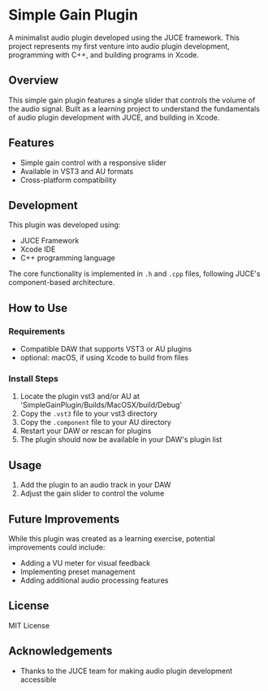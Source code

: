 # Simple Gain Plugin

A minimalist audio plugin developed using the JUCE framework. This project represents my first venture into audio plugin development, programming with C++, and building programs in Xcode.


## Overview

This simple gain plugin features a single slider that controls the volume of the audio signal. Built as a learning project to understand the fundamentals of audio plugin development with JUCE, and building in Xcode.

## Features

- Simple gain control with a responsive slider
- Available in VST3 and AU formats
- Cross-platform compatibility

## Development

This plugin was developed using:
- JUCE Framework
- Xcode IDE
- C++ programming language

The core functionality is implemented in `.h` and `.cpp` files, following JUCE's component-based architecture.

## How to Use

### Requirements
- Compatible DAW that supports VST3 or AU plugins
- optional: macOS, if using Xcode to build from files

### Install Steps
1. Locate the plugin vst3 and/or AU at 'SimpleGainPlugin/Builds/MacOSX/build/Debug'
1. Copy the `.vst3` file to your vst3 directory
2. Copy the `.component` file to your AU directory
3. Restart your DAW or rescan for plugins
5. The plugin should now be available in your DAW's plugin list

## Usage

1. Add the plugin to an audio track in your DAW
2. Adjust the gain slider to control the volume


## Future Improvements

While this plugin was created as a learning exercise, potential improvements could include:
- Adding a VU meter for visual feedback
- Implementing preset management
- Adding additional audio processing features

## License

MIT License

## Acknowledgements

- Thanks to the JUCE team for making audio plugin development accessible

